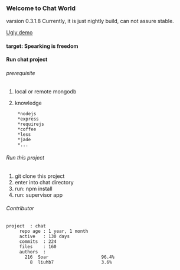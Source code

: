 

### Welcome to Chat World ###
varsion 0.3.1.8
Currently,  it is just nightly build, can not assure stable.

[Ugly demo](http://www.soaror.com)

#### target:  Spearking is freedom

#### Run chat project
###### prerequisite

1. local or remote mongodb
2. knowledge

        *nodejs
        *express
        *requirejs
        *coffee
        *less
        *jade
        *...

###### Run this project

1. git clone this project
2. enter into chat directory
3. run:  npm install
4. run:  supervisor app

###### Contributor

    project  : chat
         repo age : 1 year, 1 month
         active   : 130 days
         commits  : 224
         files    : 160
         authors  :
           216	Soar                    96.4%
             8	liuhb7                  3.6%
